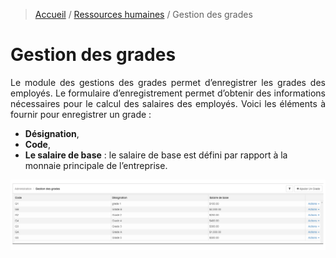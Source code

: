 > [Accueil](../index) / [Ressources humaines](./index) / Gestion des grades

# Gestion des grades
<div style='text-align: justify;'>
Le module des gestions des grades permet d’enregistrer les grades des employés. Le formulaire d’enregistrement permet d’obtenir des informations nécessaires pour le calcul des salaires des employés. 
Voici les éléments à fournir pour enregistrer un grade :</div>

- <strong>Désignation</strong>, 
- <strong>Code</strong>,
- <strong>Le salaire de base</strong> : le salaire de base est défini par rapport à la monnaie principale de l’entreprise.

![registre_employee](../../images/payroll/grille_grade.jpg)
